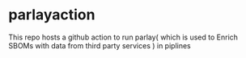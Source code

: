 # parlayaction
This repo hosts a github action to run parlay( which is used to Enrich SBOMs with data from third party services ) in piplines
